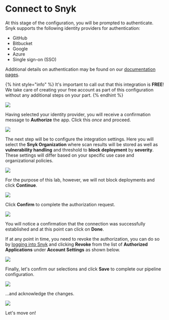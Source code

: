 # Connect to Snyk

At this stage of the configuration, you will be prompted to authenticate. Snyk supports the following identity providers for authentication:

* GitHub
* Bitbucket
* Google
* Azure
* Single sign-on (SSO)

Additional details on authentication may be found on our [documentation pages](https://support.snyk.io/hc/en-us/articles/360004008218-Authentication).

{% hint style="info" %}
It's important to call out that this integration is **FREE**! We take care of creating your free account as part of this configuration without any additional steps on your part.
{% endhint %}

![](https://partner-workshop-assets.s3.us-east-2.amazonaws.com/snyk-codepipeline-07.png)

Having selected your identity provider, you will receive a confirmation message to **Authorize** the app. Click this _once_ and proceed.

![](https://partner-workshop-assets.s3.us-east-2.amazonaws.com/snyk-codepipeline-08.png)

The next step will be to configure the integration settings. Here you will select the **Snyk Organization** where scan results will be stored as well as **vulnerability handling** and threshold to **block deployment** by **severity**. These settings will differ based on your specific use case and organizational policies.

![](https://partner-workshop-assets.s3.us-east-2.amazonaws.com/snyk-codepipeline-09.png)

For the purpose of this lab, however, we will not block deployments and click **Continue**.

![](https://partner-workshop-assets.s3.us-east-2.amazonaws.com/snyk-codepipeline-10.png)

Click **Confirm** to complete the authorization request.

![](https://partner-workshop-assets.s3.us-east-2.amazonaws.com/snyk-codepipeline-11.png)

You will notice a confirmation that the connection was successfully established and at this point can click on **Done**.

If at any point in time, you need to revoke the authorization, you can do so by [logging into Snyk](https://app.snyk.io/) and clicking **Revoke** from the list of **Authorized Applications** under **Account Settings** as shown below.

![](https://partner-workshop-assets.s3.us-east-2.amazonaws.com/snyk-codepipeline-12.png)

Finally, let's confirm our selections and click **Save** to complete our pipeline configuration.

![](https://partner-workshop-assets.s3.us-east-2.amazonaws.com/snyk-codepipeline-13.png)

...and acknowledge the changes.

![](https://partner-workshop-assets.s3.us-east-2.amazonaws.com/snyk-codepipeline-14.png)

Let's move on!

